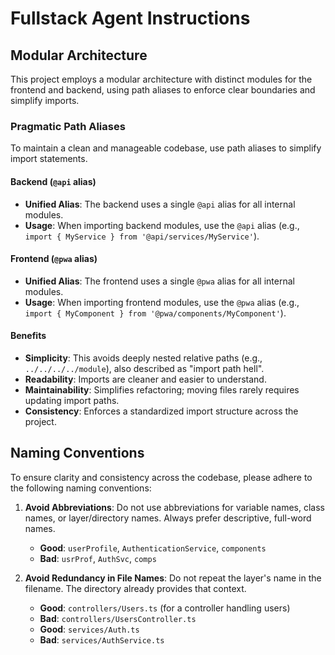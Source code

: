 # Fullstack Agent Instructions

## Modular Architecture

This project employs a modular architecture with distinct modules for the frontend and backend, using path aliases to enforce clear boundaries and simplify imports.

### Pragmatic Path Aliases

To maintain a clean and manageable codebase, use path aliases to simplify import statements.

#### Backend (`@api` alias)

- **Unified Alias**: The backend uses a single `@api` alias for all internal modules.
- **Usage**: When importing backend modules, use the `@api` alias (e.g., `import { MyService } from '@api/services/MyService'`).

#### Frontend (`@pwa` alias)

- **Unified Alias**: The frontend uses a single `@pwa` alias for all internal modules.
- **Usage**: When importing frontend modules, use the `@pwa` alias (e.g., `import { MyComponent } from '@pwa/components/MyComponent'`).

#### Benefits

- **Simplicity**: This avoids deeply nested relative paths (e.g., `../../../../module`), also described as "import path hell".
- **Readability**: Imports are cleaner and easier to understand.
- **Maintainability**: Simplifies refactoring; moving files rarely requires updating import paths.
- **Consistency**: Enforces a standardized import structure across the project.

## Naming Conventions

To ensure clarity and consistency across the codebase, please adhere to the following naming conventions:

1.  **Avoid Abbreviations**: Do not use abbreviations for variable names, class names, or layer/directory names. Always prefer descriptive, full-word names.
    -   **Good**: `userProfile`, `AuthenticationService`, `components`
    -   **Bad**: `usrProf`, `AuthSvc`, `comps`

2.  **Avoid Redundancy in File Names**: Do not repeat the layer's name in the filename. The directory already provides that context.
    -   **Good**: `controllers/Users.ts` (for a controller handling users)
    -   **Bad**: `controllers/UsersController.ts`
    -   **Good**: `services/Auth.ts`
    -   **Bad**: `services/AuthService.ts`
